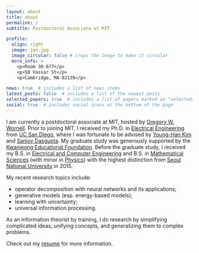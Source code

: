 ```yaml
---
layout: about
title: about
permalink: /
subtitle: Postdoctoral Associate at MIT

profile:
  align: right
  image: jon.jpg
  image_circular: false # crops the image to make it circular
  more_info: >
    <p>Room 36-677</p>
    <p>50 Vassar St</p>
    <p>Cambridge, MA 02139</p>

news: true  # includes a list of news items
latest_posts: false  # includes a list of the newest posts
selected_papers: true  # includes a list of papers marked as "selected={true}"
social: true  # includes social icons at the bottom of the page
---
```


[//]: # ([//]: <span style="font-weight:bold"><mark>)
[//]: # ([//]: )
[//]: # ([//]: </mark></span>)

I am currently a postdoctoral associate at MIT, hosted by [Gregory W. Wornell](http://allegro.mit.edu/~gww/).
Prior to joining MIT, I received my Ph.D. in [Electrical Engineering](https://ece.ucsd.edu/) from [UC San Diego](https://ucsd.edu/), 
where I was fortunate to be advised by [Young-Han Kim](https://web.eng.ucsd.edu/~yhk/) and [Sanjoy Dasgupta](https://cseweb.ucsd.edu/~dasgupta/).
My graduate study was generously supported by the [Kwanjeong Educational Foundation](http://www.ikef.or.kr/).
Before the graduate study, I received my B.S. in [Electrical and Computer Engineering](https://ece.snu.ac.kr/en) and B.S. in [Mathematical Sciences](https://www.math.snu.ac.kr/) (with minor in [Physics](https://physics.snu.ac.kr/en)) with the highest distinction from [Seoul National University](https://en.snu.ac.kr) in 2015.

My recent research topics include:
- operator decomposition with neural networks and its applications;
- generative models (esp. energy-based models);
- learning with uncertainty;
- universal information processing.

As an information theorist by training, 
I do research by simplifying complicated ideas, unifying concepts, and generalizing them to complex problems.

Check out my [resume](/resume) for more information.
